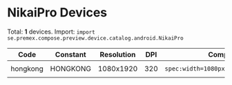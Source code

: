 # NikaiPro Devices

Total: **1** devices. Import: `import se.premex.compose.preview.device.catalog.android.NikaiPro`

| Code | Constant | Resolution | DPI | Compose Spec | Preview Usage |
|------|----------|------------|-----|-------------|---------------|
| hongkong | HONGKONG | 1080x1920 | 320 | `spec:width=1080px,height=1920px,dpi=320` | `@Preview(device = NikaiPro.HONGKONG)` |

<!-- Generated automatically. Do not edit manually. -->
